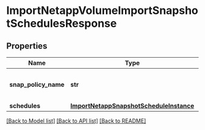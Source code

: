 # ImportNetappVolumeImportSnapshotSchedulesResponse

## Properties
Name | Type | Description | Notes
------------ | ------------- | ------------- | -------------
**snap_policy_name** | **str** | Name of the NetApp snapshot policy. | [optional] 
**schedules** | [**ImportNetappSnapshotScheduleInstance**](ImportNetappSnapshotScheduleInstance.md) |  | [optional] 

[[Back to Model list]](../README.md#documentation-for-models) [[Back to API list]](../README.md#documentation-for-api-endpoints) [[Back to README]](../README.md)


